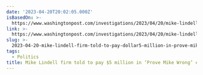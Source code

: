 ```yaml
---
date: '2023-04-20T20:02:05.000Z'
isBasedOn: >-
  https://www.washingtonpost.com/investigations/2023/04/20/mike-lindell-prove-wrong-contest/
link: >-
  https://www.washingtonpost.com/investigations/2023/04/20/mike-lindell-prove-wrong-contest/
slug: >-
  2023-04-20-mike-lindell-firm-told-to-pay-dollar5-million-in-prove-mike-wrong-election-fra
tags:
  - Politics
title: Mike Lindell firm told to pay $5 million in ‘Prove Mike Wrong’ election-fra
---
```


